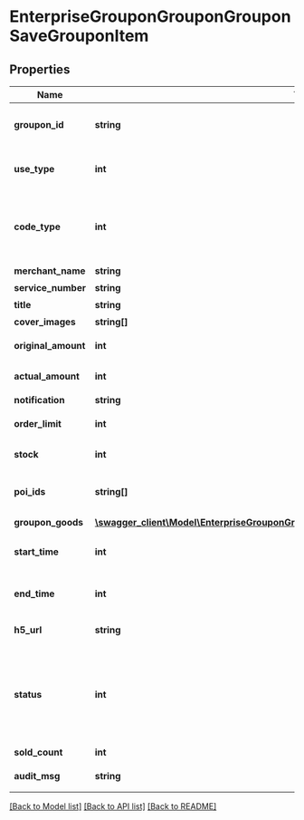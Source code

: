 # EnterpriseGrouponGrouponGrouponSaveGrouponItem

## Properties
Name | Type | Description | Notes
------------ | ------------- | ------------- | -------------
**groupon_id** | **string** | 团购活动Id，审核失败修改用 | [optional] 
**use_type** | **int** | * 团购使用方式   * 1: 到店核销 | 
**code_type** | **int** | * 券码生成的方式   * 1: 系统生成   * 2: 自定义上传 | [default to ENTERPRISE_GROUPON_GROUPON_GROUPON_SAVE_CODE_TYPE.1]
**merchant_name** | **string** | 商户名称 | 
**service_number** | **string** | 联系电话 | 
**title** | **string** | 卡券标题 | 
**cover_images** | **string[]** | 封面图 | 
**original_amount** | **int** | 原价(单位分) | 
**actual_amount** | **int** | 实际金额(单位分) | 
**notification** | **string** | 团购须知 | 
**order_limit** | **int** | 单用户购买数量上限 | 
**stock** | **int** | 团购活动库存总数 | 
**poi_ids** | **string[]** | * 绑定的POI 列表 默认展示全部门店 | [optional] 
**groupon_goods** | [**\swagger_client\Model\EnterpriseGrouponGrouponGrouponSaveGrouponItemGrouponGoods[]**](EnterpriseGrouponGrouponGrouponSaveGrouponItemGrouponGoods.md) | 团购商品 | 
**start_time** | **int** | * 活动开始时间 unix time | 
**end_time** | **int** | * 活动截止时间 unix time | 
**h5_url** | **string** | 团购活动详情页链接 | 
**status** | **int** | * 活动状态 创建时可以忽略  * 1：有效  * 2：审核中  * 3：审核失败  * 4：中止 | [optional] 
**sold_count** | **int** | 已售出数量 | [optional] 
**audit_msg** | **string** | 审核失败原因 | [optional] 

[[Back to Model list]](../README.md#documentation-for-models) [[Back to API list]](../README.md#documentation-for-api-endpoints) [[Back to README]](../README.md)

